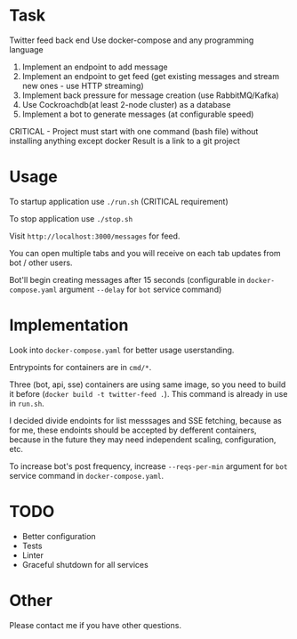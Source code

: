# Task

Twitter feed back end
Use docker-compose and any programming language

1. Implement an endpoint to add message
2. Implement an endpoint to get feed (get existing messages and stream new ones - use HTTP streaming)
3. Implement back pressure for message creation (use RabbitMQ/Kafka)
4. Use Cockroachdb(at least 2-node cluster) as a database
5. Implement a bot to generate messages (at configurable speed)

CRITICAL - Project must start with one command (bash file) without installing anything except docker
Result is a link to a git project

# Usage

To startup application use `./run.sh` (CRITICAL requirement)

To stop application use `./stop.sh`

Visit `http://localhost:3000/messages` for feed.

You can open multiple tabs and you will receive on each tab updates from bot / other users.

Bot'll begin creating messages after 15 seconds (configurable in `docker-compose.yaml` argument `--delay` for `bot` service command)

# Implementation

Look into `docker-compose.yaml` for better usage userstanding. 

Entrypoints for containers are in `cmd/*`.

Three (bot, api, sse) containers are using same image, so you need to build it before (`docker build -t twitter-feed .`). This command is already in use in `run.sh`.

I decided divide endoints for list messsages and SSE fetching, because as for me, these endoints should be accepted by defferent containers, because in the future they may need independent scaling, configuration, etc. 

To increase bot's post frequency, increase `--reqs-per-min` argument for `bot` service command in `docker-compose.yaml`.

# TODO

- Better configuration
- Tests
- Linter
- Graceful shutdown for all services

# Other
Please contact me if you have other questions.
